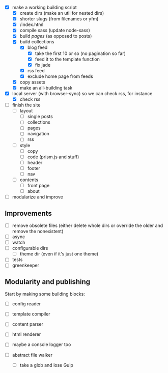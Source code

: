 - [x] make a working building script
    - [x] create dirs (make an util for nested dirs)
    - [x] shorter slugs (from filenames or yfm)
    - [x] <slug>/index.html
    - [x] compile sass (update node-sass)
    - [x] build _pages_ (as opposed to posts)
    - [x] build collections
        - [x] blog feed
            - [x] take the first 10 or so (no pagination so far)
            - [x] feed it to the template function
            - [x] fix jade
        - [x] rss feed
        - [x] exclude home page from feeds
    - [x] copy assets
    - [x] make an all-building task
- [x] local server (with browser-sync) so we can check rss, for instance
    - [x] check rss
- [ ] finish the site
    - [ ] layout
        - [ ] single posts
        - [ ] collections
        - [ ] pages
        - [ ] navigation
        - [ ] rss
    - [ ] style
        - [ ] copy
        - [ ] code (prism.js and stuff)
        - [ ] header
        - [ ] footer
        - [ ] nav
    - [ ] contents
        - [ ] front page
        - [ ] about
- [ ] modularize and improve
## Improvements

- [ ] remove obsolete files
        (either delete whole dirs or override the older and remove the nonexistent)
- [ ] async
- [ ] watch
- [ ] configurable dirs
    - [ ] theme dir (even if it's just one theme)
- [ ] tests
- [ ] greenkeeper

## Modularity and publishing

Start by making some building blocks:

- [ ] config reader
- [ ] template compiler
- [ ] content parser
- [ ] html renderer

- [ ] maybe a console logger too

- [ ] abstract file walker
    - [ ] take a glob and lose Gulp
